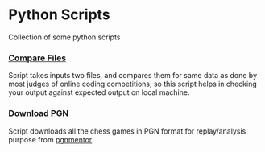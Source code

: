 # Python Scripts

Collection of some python scripts

### [Compare Files](../master/scripts/compare_files.py)
Script takes inputs two files, and compares them for same data as done by most judges of online coding competitions,
so this script helps in checking your output against expected output on local machine.

### [Download PGN](../master/scripts/download_chess_pgn.py)
Script downloads all the chess games in PGN format for replay/analysis purpose from [pgnmentor](http://www.pgnmentor.com/)
